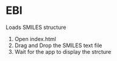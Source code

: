 # EBI
Loads SMILES structure

1. Open index.html
2. Drag and Drop the SMILES text file
3. Wait for the app to display the strcture
